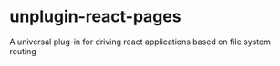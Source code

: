 # unplugin-react-pages
A universal plug-in for driving react applications based on file system routing

